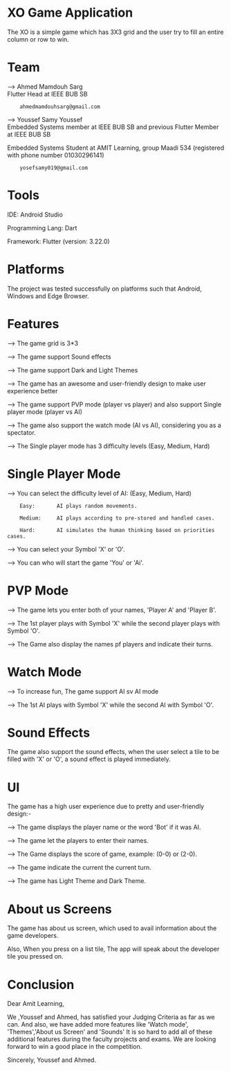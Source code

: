 # XO Game Application
The XO is a simple game which has 3X3 grid and the user try to fill an entire column or row  to win.

# Team
--> Ahmed Mamdouh Sarg      
Flutter Head at IEEE BUB SB

        ahmedmamdouhsarg@gmail.com

--> Youssef Samy Youssef    
Embedded Systems member at IEEE BUB SB and previous Flutter Member at IEEE BUB SB

Embedded Systems Student at AMIT Learning, group Maadi 534 (registered with phone number 01030296141)

        yosefsamy019@gmail.com

# Tools 
IDE:                Android Studio

Programming Lang:   Dart

Framework:          Flutter (version: 3.22.0) 

# Platforms
The project was tested successfully on platforms such that Android, Windows and Edge Browser.

# Features
--> The game grid is 3*3

--> The game support Sound effects

--> The game support Dark and Light Themes

--> The game has an awesome and user-friendly design to make user experience better

--> The game support PVP mode (player vs player) and also support Single player mode (player vs AI)

--> The game also support the watch mode (AI vs AI), considering you as a spectator.

--> The Single player mode has 3 difficulty levels (Easy, Medium, Hard)


# Single Player Mode
--> You can select the difficulty level of AI: (Easy, Medium, Hard)

        Easy:       AI plays random movements.

        Medium:     AI plays according to pre-stored and handled cases.
        
        Hard:       AI simulates the human thinking based on priorities cases.

--> You can select your Symbol 'X' or  'O'.

--> You can who will start the game 'You' or 'Ai'.

# PVP Mode
--> The game lets you enter both of your names, 'Player A' and 'Player B'.

--> The 1st player plays with Symbol 'X' while the second player plays with Symbol 'O'.

--> The Game also display the names pf players and indicate their turns.

# Watch Mode
--> To increase fun, The game support AI sv AI mode

--> The 1st AI plays with Symbol 'X' while the second AI with Symbol 'O'.

# Sound Effects
The game also support the sound effects,
when the user select a tile to be filled with 'X' or 'O', a sound effect is played immediately.

# UI
The game has a high user experience due to pretty and user-friendly design:-

--> The game displays the player name or the word 'Bot' if it was AI.

--> The game let the players to enter their names.

--> The Game displays the score of game, example: (0-0) or (2-0).

--> The game indicate the current the current turn.

--> The game has Light Theme and Dark Theme.

# About us Screens
The game has about us screen, which used to avail information about the game developers.

Also, When you press on a list tile, The app will speak about the developer tile you pressed on.

# Conclusion
Dear Amit Learning,

We ,Youssef and Ahmed, has satisfied your Judging Criteria as far as we can.
And also, we have added more features like 'Watch mode', 'Themes','About us Screen' and 'Sounds'
It is so hard to add all of these additional features during the faculty projects and exams.
We are looking forward to win a good place in the competition.

Sincerely, Youssef and Ahmed.


